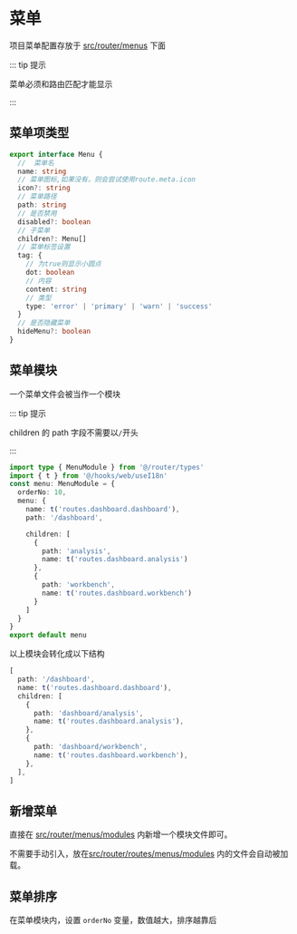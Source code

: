 # 菜单

项目菜单配置存放于 [src/router/menus](https://github.com/crlang/vue-tony-admin/blob/main/src/router/menus) 下面

::: tip 提示

菜单必须和路由匹配才能显示

:::

## 菜单项类型

```ts
export interface Menu {
  //  菜单名
  name: string
  // 菜单图标,如果没有，则会尝试使用route.meta.icon
  icon?: string
  // 菜单路径
  path: string
  // 是否禁用
  disabled?: boolean
  // 子菜单
  children?: Menu[]
  // 菜单标签设置
  tag: {
    // 为true则显示小圆点
    dot: boolean
    // 内容
    content: string
    // 类型
    type: 'error' | 'primary' | 'warn' | 'success'
  }
  // 是否隐藏菜单
  hideMenu?: boolean
}
```

## 菜单模块

一个菜单文件会被当作一个模块

::: tip 提示

children 的 path 字段不需要以`/`开头

:::

```ts
import type { MenuModule } from '@/router/types'
import { t } from '@/hooks/web/useI18n'
const menu: MenuModule = {
  orderNo: 10,
  menu: {
    name: t('routes.dashboard.dashboard'),
    path: '/dashboard',

    children: [
      {
        path: 'analysis',
        name: t('routes.dashboard.analysis')
      },
      {
        path: 'workbench',
        name: t('routes.dashboard.workbench')
      }
    ]
  }
}
export default menu
```

以上模块会转化成以下结构

```ts
[
  path: '/dashboard',
  name: t('routes.dashboard.dashboard'),
  children: [
    {
      path: 'dashboard/analysis',
      name: t('routes.dashboard.analysis'),
    },
    {
      path: 'dashboard/workbench',
      name: t('routes.dashboard.workbench'),
    },
  ],
]
```

## 新增菜单

直接在 [src/router/menus/modules](https://github.com/crlang/vue-tony-admin/blob/main/src/router/menus/modules) 内新增一个模块文件即可。

不需要手动引入，放在[src/router/routes/menus/modules](https://github.com/crlang/vue-tony-admin/blob/main/src/router/menus/modules) 内的文件会自动被加载。

## 菜单排序

在菜单模块内，设置 `orderNo` 变量，数值越大，排序越靠后
